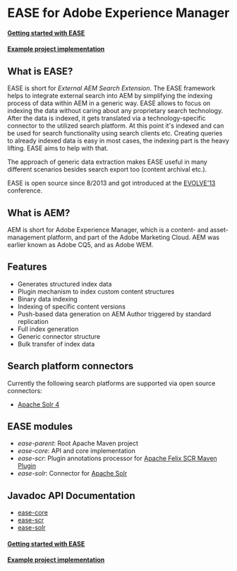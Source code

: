 EASE for Adobe Experience Manager
====

#### [Getting started with EASE](getting_started.md)
#### [Example project implementation](example.md)

What is EASE?
----------
EASE is short for *External AEM Search Extension*. The EASE framework helps to integrate external search into AEM by simplifying the indexing process of data within AEM in a generic way. EASE allows to focus on indexing the data without
caring about any proprietary search technology. After the data is indexed, it gets translated via a technology-specific connector to the utilized search platform. At this point it's indexed
and can be used for search functionality using search clients etc. Creating queries to already indexed data is easy in most cases, the indexing part is the heavy lifting. EASE aims to help
with that. 

The approach of generic data extraction makes EASE useful in many different scenarios besides search export too (content archival etc.).

EASE is open source since 8/2013 and got introduced at the [EVOLVE'13](http://www.evolve13.com/) conference.

What is AEM?
----------
AEM is short for Adobe Experience Manager, which is a content- and asset-management platform, and part of the Adobe Marketing Cloud. AEM was earlier known as Adobe CQ5, and as Adobe WEM.

Features
-----------
* Generates structured index data
* Plugin mechanism to index custom content structures
* Binary data indexing
* Indexing of specific content versions
* Push-based data generation on AEM Author triggered by standard replication
* Full index generation
* Generic connector structure
* Bulk transfer of index data

Search platform connectors
----------
Currently the following search platforms are supported via open source connectors:
* [Apache Solr 4](http://lucene.apache.org/solr/)

EASE modules
-----------

* *ease-parent*: Root Apache Maven project
* *ease-core*: API and core implementation
* *ease-scr*: Plugin annotations processor for [Apache Felix SCR Maven Plugin](http://felix.apache.org/documentation/subprojects/apache-felix-maven-scr-plugin.html)
* *ease-solr*: Connector for [Apache Solr](http://lucene.apache.org/solr/)

Javadoc API Documentation
--------

* [ease-core](http://nexus.wmd-software.com/api/ease-core/current/)
* [ease-scr](http://nexus.wmd-software.com/api/ease-scr/current/)
* [ease-solr](http://nexus.wmd-software.com/api/ease-solr/current/)


#### [Getting started with EASE](getting_started.md)
#### [Example project implementation](example.md)